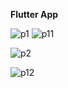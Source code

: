<b>Flutter App</b>

![p1](https://github.com/user-attachments/assets/a100bda8-72d4-46f4-8406-66a30c6cbba2)
![p11](https://github.com/user-attachments/assets/648495c4-ca0f-4c23-811a-84662d469480)

![p2](https://github.com/user-attachments/assets/d6863fec-87b8-4e38-858d-c8a83e6b9352)


![p12](https://github.com/user-attachments/assets/e7b9d86c-13cd-408c-9c8c-37be01cee047)
